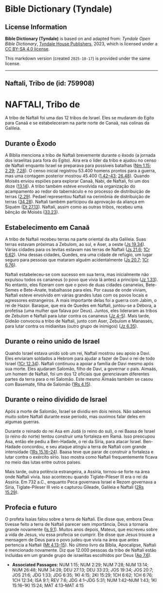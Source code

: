 # Bible Dictionary (Tyndale)

## License Information

**Bible Dictionary (Tyndale)** is based on and adapted from: _Tyndale Open Bible Dictionary_, [Tyndale House Publishers](https://tyndaleopenresources.com/), 2023, which is licensed under a [CC BY-SA 4.0 license](https://creativecommons.org/licenses/by-sa/4.0/legalcode.en).

This markdown version (created `2025-10-17`) is provided under the same license.



--------------------------------

## Naftali, Tribo de (id: 759908)

NAFTALI, Tribo de
=================

A tribo de Naftali foi uma das 12 tribos de Israel. Eles se mudaram do Egito para Canaã e se estabeleceram na parte norte de Canaã, nas colinas da Galileia.

Durante o Êxodo
---------------

A Bíblia menciona a tribo de Naftali brevemente durante o êxodo (a jornada dos israelitas para fora do Egito). Aira era o líder da tribo e ajudou no censo de Naftali enquanto Israel se preparava para possíveis batalhas ([Nm 1\.15](https://ref.ly/Num1:15); [2\.29](https://ref.ly/Num2:29); [7\.28](https://ref.ly/Num7:28)). O censo inicial registrou 53\.400 homens prontos para a guerra, mas uma contagem posterior mostrou 45\.400 ([1\.42–43](https://ref.ly/Num1:42-Num1:43); [26\.48](https://ref.ly/Num26:48)). Quando Moisés enviou espiões para explorar Canaã, Nabi, de Naftali, foi um dos doze ([13\.14](https://ref.ly/Num13:14)). A tribo também esteve envolvida na organização do acampamento ao redor do tabernáculo e no processo de distribuição de terras ([2\.29](https://ref.ly/Num2:29)). Pedael representou Naftali na cerimônia de distribuição de terras ([34\.28](https://ref.ly/Num34:28)). Naftali também participou da aprovação da aliança em Siquém ([Dt 27\.13](https://ref.ly/Deut27:13)). Naftali, assim como as outras tribos, recebeu uma bênção de Moisés ([33\.23](https://ref.ly/Deut33:23)).

Estabelecimento em Canaã
------------------------

A tribo de Naftali recebeu terras na parte oriental da alta Galileia. Suas terras estavam próximas a Zebulom, ao sul, e Aser, a oeste ([Js 19\.34](https://ref.ly/Josh19:34)). Várias cidades para os levitas estavam nas terras de Naftali ([Js 21\.6](https://ref.ly/Josh21:6); [1Cr 6\.62](https://ref.ly/1Chr6:62)). Uma dessas cidades, Quedes, era uma cidade de refúgio, um lugar seguro para pessoas que mataram alguém acidentalmente ([Js 20\.7](https://ref.ly/Josh20:7); [1Cr 6\.76](https://ref.ly/1Chr6:76)).

Naftali estabeleceu\-se com sucesso em sua terra, mas inicialmente não expulsou todos os cananeus (o povo que vivia lá antes) a princípio ([Jz 1\.33](https://ref.ly/Judg1:33)). No entanto, eles fizeram com que o povo de duas cidades cananeias, Bete\-Semes e Bete\-Anate, trabalhasse para eles. Por causa de onde viviam, Naftali esteve envolvido em várias grandes lutas com os povos locais e agressores estrangeiros. A mais importante delas foi a guerra com Jabim, o rei de Hazor. Baraque, que era de Quedes em Naftali, juntou\-se a Débora, a profetisa (uma mulher que falava por Deus). Juntos, eles lideraram as tribos de Zebulom e Naftali para lutar contra os cananeus ([Jz 4–5](https://ref.ly/Judg4:1-Judg5:31)). Mais tarde, Gideão convocou a tribo de Naftali, junto com Aser, Zebulom e Manassés, para lutar contra os midianitas (outro grupo de inimigos) ([Jz 6\.35](https://ref.ly/Judg6:35)).

Durante o reino unido de Israel
-------------------------------

Quando Israel estava unido sob um rei, Naftali mostrou seu apoio a Davi. Eles enviaram soldados a Hebrom para ajudar a fazer de Davi o rei de todo Israel ([1Cr 12\.34](https://ref.ly/1Chr12:34)). Naftali continuou a apoiar a família de Davi mesmo após sua morte. Eles ajudaram Salomão, filho de Davi, a governar o país. Aimaás, um homem de Naftali, foi um dos 12 oficiais que gerenciavam diferentes partes da terra para o rei Salomão. Este mesmo Aimaás também se casou com Basemate, filha de Salomão ([1Rs 4\.15](https://ref.ly/1Kgs4:15)).

Durante o reino dividido de Israel
----------------------------------

Após a morte de Salomão, Israel se dividiu em dois reinos. Não sabemos muito sobre Naftali durante esse período, mas ouvimos falar deles em algumas guerras.

Durante o reinado do rei Asa em Judá (o reino do sul), o rei Baasa de Israel (o reino do norte) tentou construir uma fortaleza em Ramá. Isso preocupou Asa, então ele pediu a Ben\-Hadade, o rei da Síria, para atacar Israel. Ben\-Hadade concordou, e seu ataque atingiu a terra de Naftali com grande intensidade ([1Rs 15\.16–24](https://ref.ly/1Kgs15:16-1Kgs15:24)). Baasa teve que parar de construir a fortaleza e lutar contra o exército sírio. Isso mostra como Naftali frequentemente ficava no meio das lutas entre outros países.

Mais tarde, outra potência estrangeira, a Assíria, tornou\-se forte na área onde Naftali vivia. Isso aconteceu quando Tiglate\-Pileser III era o rei da Assíria. Em 732 a.C., enquanto Peca governava Israel e Rezom governava a Síria, Tiglate\-Pileser III veio e capturou Gileade, Galileia e Naftali ([2Rs 15\.29](https://ref.ly/2Kgs15:29)).

Profecia e futuro
-----------------

O profeta Isaías falou sobre a terra de Naftali. Ele disse que, embora Deus tivesse feito a terra de Naftali parecer sem importância, Deus a tornaria grande novamente ([Is 9\.1](https://ref.ly/Isa9:1)). Muitos anos depois, Mateus, que escreveu sobre a vida de Jesus, viu essa profecia se cumprir. Ele disse que Jesus trouxe a mensagem de Deus para o povo judeu que vivia na área que antes pertencia a Naftali ([Mt 4\.13–15](https://ref.ly/Matt4:13-Matt4:15)). No último livro da Bíblia, Apocalipse, Naftali é mencionado novamente. Diz que 12\.000 pessoas da tribo de Naftali estão incluídas em um grande grupo de israelitas escolhidos por Deus ([Ap 7\.6](https://ref.ly/Rev7:6)).

* **Associated Passages:** NUM 1:15; NUM 2:29; NUM 7:28; NUM 13:14; NUM 26:48; NUM 34:28; DEU 27:13; DEU 33:23; JOS 19:34; JOS 20:7; JOS 21:6; JDG 1:33; JDG 6:35; 1KI 4:15; 2KI 15:29; 1CH 6:62; 1CH 6:76; 1CH 12:34; ISA 9:1; REV 7:6; JDG 4:1–JDG 5:31; NUM 1:42–NUM 1:43; 1KI 15:16–1KI 15:24; MAT 4:13–MAT 4:15

